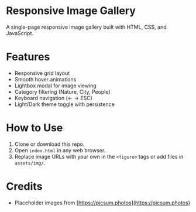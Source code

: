 # Responsive Image Gallery

A single-page responsive image gallery built with HTML, CSS, and JavaScript.

# Features

- Responsive grid layout
- Smooth hover animations
- Lightbox modal for image viewing
- Category filtering (Nature, City, People)
- Keyboard navigation (← → ESC)
- Light/Dark theme toggle with persistence

# How to Use

1. Clone or download this repo.
2. Open `index.html` in any web browser.
3. Replace image URLs with your own in the `<figure>` tags or add files in `assets/img/`.

# Credits

- Placeholder images from [https://picsum.photos](https://picsum.photos)

<!--
  Project: Responsive Image Gallery
  Created by: Niranjan S
  Internship: CodeAlpha 
  Date: 01/07/2025
-->